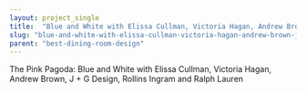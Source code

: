 ```yaml
---
layout: project_single
title:  "Blue and White with Elissa Cullman, Victoria Hagan, Andrew Brown, J + G Design, Rollins Ingram and Ralph Lauren"
slug: "blue-and-white-with-elissa-cullman-victoria-hagan-andrew-brown-j-g-design-rollins-ingram"
parent: "best-dining-room-design"
---
```

The Pink Pagoda: Blue and White with Elissa Cullman, Victoria Hagan, Andrew Brown, J + G Design, Rollins Ingram and Ralph Lauren